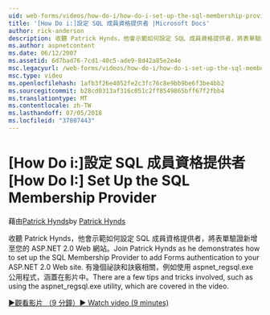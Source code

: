 ```yaml
---
uid: web-forms/videos/how-do-i/how-do-i-set-up-the-sql-membership-provider
title: '[How Do i:]設定 SQL 成員資格提供者 |Microsoft Docs'
author: rick-anderson
description: 收聽 Patrick Hynds，他會示範如何設定 SQL 成員資格提供者，將表單驗證新增至您的 ASP.NET 2.0 Web 網站。 有幾個提示...
ms.author: aspnetcontent
ms.date: 06/12/2007
ms.assetid: 6d7bad76-7cd1-40c5-ade9-8d42a85e2e4e
msc.legacyurl: /web-forms/videos/how-do-i/how-do-i-set-up-the-sql-membership-provider
msc.type: video
ms.openlocfilehash: 1afb3f26e4052fe2c3fc76c8e9bb9be6f3be4bb2
ms.sourcegitcommit: b28cd0313af316c051c2ff8549865bff67f2fbb4
ms.translationtype: MT
ms.contentlocale: zh-TW
ms.lasthandoff: 07/05/2018
ms.locfileid: "37807443"
---
```

<a name="how-do-i-set-up-the-sql-membership-provider"></a><span data-ttu-id="61e4f-104">[How Do i:]設定 SQL 成員資格提供者</span><span class="sxs-lookup"><span data-stu-id="61e4f-104">[How Do I:] Set Up the SQL Membership Provider</span></span>
====================
<span data-ttu-id="61e4f-105">藉由[Patrick Hynds](https://twitter.com/patrickhynds)</span><span class="sxs-lookup"><span data-stu-id="61e4f-105">by [Patrick Hynds](https://twitter.com/patrickhynds)</span></span>

<span data-ttu-id="61e4f-106">收聽 Patrick Hynds，他會示範如何設定 SQL 成員資格提供者，將表單驗證新增至您的 ASP.NET 2.0 Web 網站。</span><span class="sxs-lookup"><span data-stu-id="61e4f-106">Join Patrick Hynds as he demonstrates how to set up the SQL Membership Provider to add Forms authentication to your ASP.NET 2.0 Web site.</span></span> <span data-ttu-id="61e4f-107">有幾個祕訣和訣竅相關，例如使用 aspnet\_regsql.exe 公用程式，涵蓋在影片中。</span><span class="sxs-lookup"><span data-stu-id="61e4f-107">There are a few tips and tricks involved, such as using the aspnet\_regsql.exe utility, which are covered in the video.</span></span>

[<span data-ttu-id="61e4f-108">&#9654;觀看影片 （9 分鐘）</span><span class="sxs-lookup"><span data-stu-id="61e4f-108">&#9654; Watch video (9 minutes)</span></span>](https://channel9.msdn.com/Blogs/ASP-NET-Site-Videos/how-do-i-set-up-the-sql-membership-provider)
